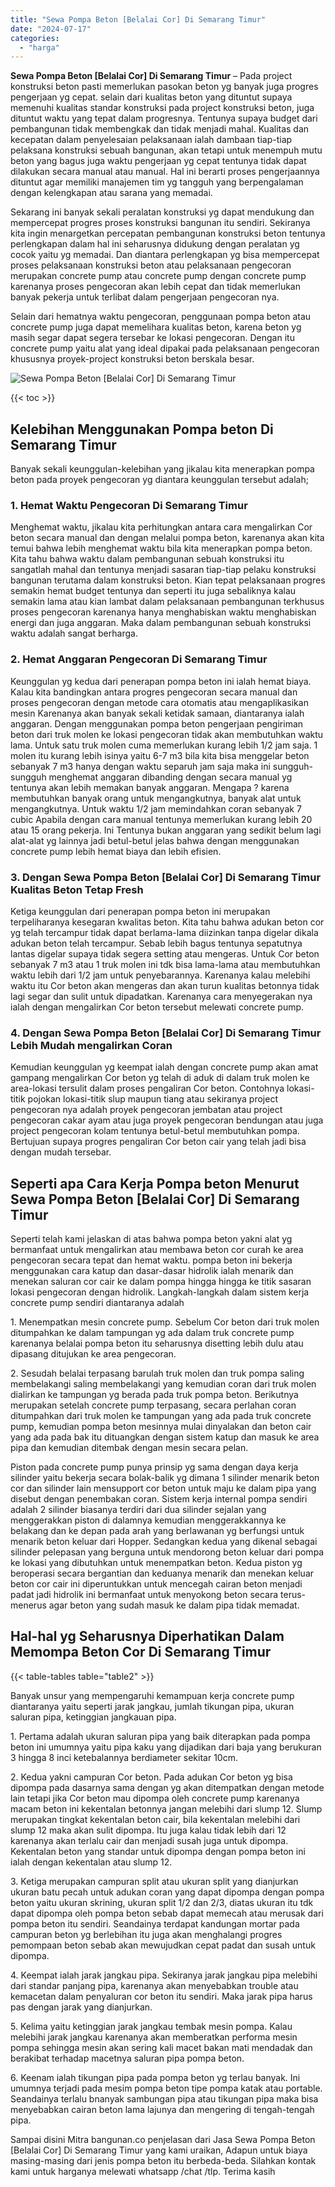 ```yaml
---
title: "Sewa Pompa Beton [Belalai Cor] Di Semarang Timur"
date: "2024-07-17"
categories: 
  - "harga"
---
```


**Sewa Pompa Beton \[Belalai Cor\] Di Semarang Timur** – Pada project konstruksi beton pasti memerlukan pasokan beton yg banyak juga progres pengerjaan yg cepat. selain dari kualitas beton yang dituntut supaya memenuhi kualitas standar konstruksi pada project konstruksi beton, juga dituntut waktu yang tepat dalam progresnya. Tentunya supaya budget dari pembangunan tidak membengkak dan tidak menjadi mahal. Kualitas dan kecepatan dalam penyelesaian pelaksanaan ialah dambaan tiap-tiap pelaksana konstruksi sebuah bangunan, akan tetapi untuk menempuh mutu beton yang bagus juga waktu pengerjaan yg cepat tentunya tidak dapat dilakukan secara manual atau manual. Hal ini berarti proses pengerjaannya dituntut agar memiliki manajemen tim yg tangguh yang berpengalaman dengan kelengkapan atau sarana yang memadai.

Sekarang ini banyak sekali peralatan konstruksi yg dapat mendukung dan mempercepat progres proses konstruksi bangunan itu sendiri. Sekiranya kita ingin menargetkan percepatan pembangunan konstruksi beton tentunya perlengkapan dalam hal ini seharusnya didukung dengan peralatan yg cocok yaitu yg memadai. Dan diantara perlengkapan yg bisa mempercepat proses pelaksanaan konstruksi beton atau pelaksanaan pengecoran merupakan concrete pump atau concrete pump dengan concrete pump karenanya proses pengecoran akan lebih cepat dan tidak memerlukan banyak pekerja untuk terlibat dalam pengerjaan pengecoran nya.

Selain dari hematnya waktu pengecoran, penggunaan pompa beton atau concrete pump juga dapat memelihara kualitas beton, karena beton yg masih segar dapat segera tersebar ke lokasi pengecoran. Dengan itu concrete pump yaitu alat yang ideal dipakai pada pelaksanaan pengecoran khususnya proyek-project konstruksi beton berskala besar.

![Sewa Pompa Beton [Belalai Cor] Di Semarang Timur](/images/sewa-concrete-pump-38.png)

{{< toc >}}

## Kelebihan Menggunakan Pompa beton Di Semarang Timur

Banyak sekali keunggulan-kelebihan yang jikalau kita menerapkan pompa beton pada proyek pengecoran yg diantara keunggulan tersebut adalah;

### 1\. Hemat Waktu Pengecoran Di Semarang Timur

Menghemat waktu, jikalau kita perhitungkan antara cara mengalirkan Cor beton secara manual dan dengan melalui pompa beton, karenanya akan kita temui bahwa lebih menghemat waktu bila kita menerapkan pompa beton. Kita tahu bahwa waktu dalam pembangunan sebuah konstruksi itu sangatlah mahal dan tentunya menjadi sasaran tiap-tiap pelaku konstruksi bangunan terutama dalam konstruksi beton. Kian tepat pelaksanaan progres semakin hemat budget tentunya dan seperti itu juga sebaliknya kalau semakin lama atau kian lambat dalam pelaksanaan pembangunan terkhusus proses pengecoran karenanya hanya menghabiskan waktu menghabiskan energi dan juga anggaran. Maka dalam pembangunan sebuah konstruksi waktu adalah sangat berharga.

### 2\. Hemat Anggaran Pengecoran Di Semarang Timur

Keunggulan yg kedua dari penerapan pompa beton ini ialah hemat biaya. Kalau kita bandingkan antara progres pengecoran secara manual dan proses pengecoran dengan metode cara otomatis atau mengaplikasikan mesin Karenanya akan banyak sekali ketidak samaan, diantaranya ialah anggaran. Dengan menggunakan pompa beton pengerjaan pengiriman beton dari truk molen ke lokasi pengecoran tidak akan membutuhkan waktu lama. Untuk satu truk molen cuma memerlukan kurang lebih 1/2 jam saja. 1 molen itu kurang lebih isinya yaitu 6-7 m3 bila kita bisa menggelar beton sebanyak 7 m3 hanya dengan waktu separuh jam saja maka ini sungguh-sungguh menghemat anggaran dibanding dengan secara manual yg tentunya akan lebih memakan banyak anggaran. Mengapa ? karena membutuhkan banyak orang untuk mengangkutnya, banyak alat untuk mengangkutnya. Untuk waktu 1/2 jam memindahkan coran sebanyak 7 cubic Apabila dengan cara manual tentunya memerlukan kurang lebih 20 atau 15 orang pekerja. Ini Tentunya bukan anggaran yang sedikit belum lagi alat-alat yg lainnya jadi betul-betul jelas bahwa dengan menggunakan concrete pump lebih hemat biaya dan lebih efisien.

### 3\. Dengan Sewa Pompa Beton \[Belalai Cor\] Di Semarang Timur Kualitas Beton Tetap Fresh

Ketiga keunggulan dari penerapan pompa beton ini merupakan terpeliharanya kesegaran kwalitas beton. Kita tahu bahwa adukan beton cor yg telah tercampur tidak dapat berlama-lama diizinkan tanpa digelar dikala adukan beton telah tercampur. Sebab lebih bagus tentunya sepatutnya lantas digelar supaya tidak segera setting atau mengeras. Untuk Cor beton sebanyak 7 m3 atau 1 truk molen ini tdk bisa lama-lama atau membutuhkan waktu lebih dari 1/2 jam untuk penyebarannya. Karenanya kalau melebihi waktu itu Cor beton akan mengeras dan akan turun kualitas betonnya tidak lagi segar dan sulit untuk dipadatkan. Karenanya cara menyegerakan nya ialah dengan mengalirkan Cor beton tersebut melewati concrete pump.

### 4\. Dengan Sewa Pompa Beton \[Belalai Cor\] Di Semarang Timur Lebih Mudah mengalirkan Coran

Kemudian keunggulan yg keempat ialah dengan concrete pump akan amat gampang mengalirkan Cor beton yg telah di aduk di dalam truk molen ke area-lokasi tersulit dalam proses pengaliran Cor beton. Contohnya lokasi-titik pojokan lokasi-titik slup maupun tiang atau sekiranya project pengecoran nya adalah proyek pengecoran jembatan atau project pengecoran cakar ayam atau juga proyek pengecoran bendungan atau juga project pengecoran kolam tentunya betul-betul membutuhkan pompa. Bertujuan supaya progres pengaliran Cor beton cair yang telah jadi bisa dengan mudah tersebar.

## Seperti apa Cara Kerja Pompa beton Menurut Sewa Pompa Beton \[Belalai Cor\] Di Semarang Timur

Seperti telah kami jelaskan di atas bahwa pompa beton yakni alat yg bermanfaat untuk mengalirkan atau membawa beton cor curah ke area pengecoran secara tepat dan hemat waktu. pompa beton ini bekerja menggunakan cara katup dan dasar-dasar hidrolik ialah menarik dan menekan saluran cor cair ke dalam pompa hingga hingga ke titik sasaran lokasi pengecoran dengan hidrolik. Langkah-langkah dalam sistem kerja concrete pump sendiri diantaranya adalah

1\. Menempatkan mesin concrete pump. Sebelum Cor beton dari truk molen ditumpahkan ke dalam tampungan yg ada dalam truk concrete pump karenanya belalai pompa beton itu seharusnya disetting lebih dulu atau dipasang ditujukan ke area pengecoran.

2\. Sesudah belalai terpasang barulah truk molen dan truk pompa saling membelakangi saling membelakangi yang kemudian coran dari truk molen dialirkan ke tampungan yg berada pada truk pompa beton. Berikutnya merupakan setelah concrete pump terpasang, secara perlahan coran ditumpahkan dari truk molen ke tampungan yang ada pada truk concrete pump, kemudian pompa beton mesinnya mulai dinyalakan dan beton cair yang ada pada bak itu dituangkan dengan sistem katup dan masuk ke area pipa dan kemudian ditembak dengan mesin secara pelan.

Piston pada concrete pump punya prinsip yg sama dengan daya kerja silinder yaitu bekerja secara bolak-balik yg dimana 1 silinder menarik beton cor dan silinder lain mensupport cor beton untuk maju ke dalam pipa yang disebut dengan penembakan coran. Sistem kerja internal pompa sendiri adalah 2 silinder biasanya terdiri dari dua silinder sejalan yang menggerakkan piston di dalamnya kemudian menggerakkannya ke belakang dan ke depan pada arah yang berlawanan yg berfungsi untuk menarik beton keluar dari Hopper. Sedangkan kedua yang dikenal sebagai silinder pelepasan yang berguna untuk mendorong beton keluar dari pompa ke lokasi yang dibutuhkan untuk menempatkan beton. Kedua piston yg beroperasi secara bergantian dan keduanya menarik dan menekan keluar beton cor cair ini diperuntukkan untuk mencegah cairan beton menjadi padat jadi hidrolik ini bermanfaat untuk menyokong beton secara terus-menerus agar beton yang sudah masuk ke dalam pipa tidak memadat.

## Hal-hal yg Seharusnya Diperhatikan Dalam Memompa Beton Cor Di Semarang Timur

{{< table-tables table="table2" >}}

Banyak unsur yang mempengaruhi kemampuan kerja concrete pump diantaranya yaitu seperti jarak jangkau, jumlah tikungan pipa, ukuran saluran pipa, ketinggian jangkauan pipa.

1\. Pertama adalah ukuran saluran pipa yang baik diterapkan pada pompa beton ini umumnya yaitu pipa kaku yang dijadikan dari baja yang berukuran 3 hingga 8 inci ketebalannya berdiameter sekitar 10cm.

2\. Kedua yakni campuran Cor beton. Pada adukan Cor beton yg bisa dipompa pada dasarnya sama dengan yg akan ditempatkan dengan metode lain tetapi jika Cor beton mau dipompa oleh concrete pump karenanya macam beton ini kekentalan betonnya jangan melebihi dari slump 12. Slump merupakan tingkat kekentalan beton cair, bila kekentalan melebihi dari slump 12 maka akan sulit dipompa. Itu juga kalau tidak lebih dari 12 karenanya akan terlalu cair dan menjadi susah juga untuk dipompa. Kekentalan beton yang standar untuk dipompa dengan pompa beton ini ialah dengan kekentalan atau slump 12.

3\. Ketiga merupakan campuran split atau ukuran split yang dianjurkan ukuran batu pecah untuk adukan coran yang dapat dipompa dengan pompa beton yaitu ukuran skrining, ukuran split 1/2 dan 2/3, diatas ukuran itu tdk dapat dipompa oleh pompa beton sebab dapat memecah atau merusak dari pompa beton itu sendiri. Seandainya terdapat kandungan mortar pada campuran beton yg berlebihan itu juga akan menghalangi progres pemompaan beton sebab akan mewujudkan cepat padat dan susah untuk dipompa.

4\. Keempat ialah jarak jangkau pipa. Sekiranya jarak jangkau pipa melebihi dari standar panjang pipa, karenanya akan menyebabkan trouble atau kemacetan dalam penyaluran cor beton itu sendiri. Maka jarak pipa harus pas dengan jarak yang dianjurkan.

5\. Kelima yaitu ketinggian jarak jangkau tembak mesin pompa. Kalau melebihi jarak jangkau karenanya akan memberatkan performa mesin pompa sehingga mesin akan sering kali macet bakan mati mendadak dan berakibat terhadap macetnya saluran pipa pompa beton.

6\. Keenam ialah tikungan pipa pada pompa beton yg terlau banyak. Ini umumnya terjadi pada mesim pompa beton tipe pompa katak atau portable. Seandainya terlalu bnanyak sambungan pipa atau tikungan pipa maka bisa menyebabkan cairan beton lama lajunya dan mengering di tengah-tengah pipa.

Sampai disini Mitra bangunan.co penjelasan dari Jasa Sewa Pompa Beton \[Belalai Cor\] Di Semarang Timur yang kami uraikan, Adapun untuk biaya masing-masing dari jenis pompa beton itu berbeda-beda. Silahkan kontak kami untuk harganya melewati whatsapp /chat /tlp. Terima kasih
